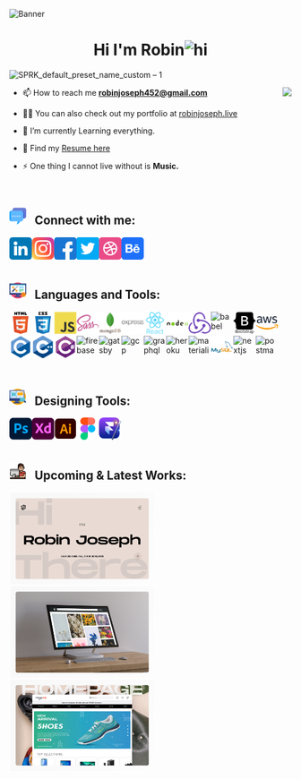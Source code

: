 ![Banner](https://user-images.githubusercontent.com/48469274/116090470-8bd7b280-a6c1-11eb-845a-0230c54397eb.png)

<h1 align="center">Hi I'm Robin<img src="https://user-images.githubusercontent.com/1303154/88677602-1635ba80-d120-11ea-84d8-d263ba5fc3c0.gif" width="28" alt="hi"></h1>

![SPRK_default_preset_name_custom – 1](https://res.cloudinary.com/robinjoseph/image/upload/v1640533956/Web_1920_1_ijevwy.png)

<img src="https://github.com/rj-robinjoseph/rj-robinjoseph/blob/main/GIF-210427_104427.gif" align="right" height="300px" />


- 📫 How to reach me **robinjoseph452@gmail.com**

- 👨‍💻 You can also check out my portfolio at [robinjoseph.live](https://www.robinjoseph.live/)

- 🔭 I’m currently Learning everything.

- 📝 Find my [Resume here](https://github.com/rj-robinjoseph/rj-robinjoseph/blob/main/Resume-Robin%20Joseph.pdf)

- ⚡ One thing I cannot live without is **Music.**

<br/>

<h2><img src="https://github.com/rj-robinjoseph/rj-robinjoseph/blob/main/icons/connect.png" width="30px"/>&nbsp &nbspConnect with me:</h2>
<p align="left">
 <a href="https://www.linkedin.com/in/rj-robinjoseph/" target="blank"><img align="left" src="https://github.com/rj-robinjoseph/rj-robinjoseph/blob/main/icons/linkedin.png" alt=""  width="40" /></a>
 <a href="https://www.instagram.com/rj_robinjoseph/" target="blank"><img align="left" src="https://github.com/rj-robinjoseph/rj-robinjoseph/blob/main/icons/instagram.png" alt=""  width="40" /></a>
<a href="https://www.facebook.com/robinjosephrj452/" target="blank"><img align="left" src="https://github.com/rj-robinjoseph/rj-robinjoseph/blob/main/icons/facebook.png" alt=""  width="40" /></a>
<a href="https://twitter.com/robinjoseph452" target="blank"><img align="left" src="https://github.com/rj-robinjoseph/rj-robinjoseph/blob/main/icons/twitter.png" alt="" width="40" /></a>
<a href="https://dribbble.com/rj_robinjoseph" target="blank"><img align="left" src="https://github.com/rj-robinjoseph/rj-robinjoseph/blob/main/icons/dribbble.png" alt=""  width="40" /></a>
 <a href="https://www.behance.net/robinjoseph2" target="blank"><img align="left" src="https://github.com/rj-robinjoseph/rj-robinjoseph/blob/main/icons/behance.png" alt=""  width="40" /></a>
</p>

<br/>
<br/>
<br/>

<h2><img src="https://github.com/rj-robinjoseph/rj-robinjoseph/blob/main/icons/tools.png" width="30px"/>&nbsp &nbspLanguages and Tools:</h2>

<a href="https://www.w3.org/html/" target="_blank" rel="noreferrer"> <img src="https://raw.githubusercontent.com/devicons/devicon/master/icons/html5/html5-original-wordmark.svg" alt="html5" width="40" height="40" align="left"/> </a>
<a href="https://www.w3schools.com/css/" target="_blank" rel="noreferrer"> <img src="https://raw.githubusercontent.com/devicons/devicon/master/icons/css3/css3-original-wordmark.svg" alt="css3" width="40" height="40" align="left"/> </a>
<a href="https://developer.mozilla.org/en-US/docs/Web/JavaScript" target="_blank" rel="noreferrer"> <img src="https://raw.githubusercontent.com/devicons/devicon/master/icons/javascript/javascript-original.svg" alt="javascript" width="40" height="40" align="left"/> </a>
<a href="https://sass-lang.com" target="_blank" rel="noreferrer"> <img src="https://raw.githubusercontent.com/devicons/devicon/master/icons/sass/sass-original.svg" alt="sass" width="40" height="40" align="left"/> </a>
<a href="https://www.mongodb.com/" target="_blank" rel="noreferrer"> <img src="https://raw.githubusercontent.com/devicons/devicon/master/icons/mongodb/mongodb-original-wordmark.svg" alt="mongodb" width="40" height="40" align="left"/> </a>
<a href="https://expressjs.com" target="_blank" rel="noreferrer"> <img src="https://raw.githubusercontent.com/devicons/devicon/master/icons/express/express-original-wordmark.svg" alt="express" width="40" height="40" align="left"/> </a>
<a href="https://reactjs.org/" target="_blank" rel="noreferrer"> <img src="https://raw.githubusercontent.com/devicons/devicon/master/icons/react/react-original-wordmark.svg" alt="react" width="40" height="40" align="left"/> </a>
<a href="https://nodejs.org" target="_blank" rel="noreferrer"> <img src="https://raw.githubusercontent.com/devicons/devicon/master/icons/nodejs/nodejs-original-wordmark.svg" alt="nodejs" width="40" height="40" align="left"/> </a>
<a href="https://redux.js.org" target="_blank" rel="noreferrer"> <img src="https://raw.githubusercontent.com/devicons/devicon/master/icons/redux/redux-original.svg" alt="redux" width="40" height="40" align="left"/> </a>
<a href="https://aws.amazon.com" target="_blank" rel="noreferrer"> <img src="https://raw.githubusercontent.com/devicons/devicon/master/icons/amazonwebservices/amazonwebservices-original-wordmark.svg" alt="aws" width="40" height="40"/> </a>
<a href="https://babeljs.io/" target="_blank" rel="noreferrer"> <img src="https://www.vectorlogo.zone/logos/babeljs/babeljs-icon.svg" alt="babel" width="40" height="40" align="left"/> </a>
<a href="https://getbootstrap.com" target="_blank" rel="noreferrer"> <img src="https://raw.githubusercontent.com/devicons/devicon/master/icons/bootstrap/bootstrap-plain-wordmark.svg" alt="bootstrap" width="40" height="40" align="left"/> </a>
<a href="https://www.cprogramming.com/" target="_blank" rel="noreferrer"> <img src="https://raw.githubusercontent.com/devicons/devicon/master/icons/c/c-original.svg" alt="c" width="40" height="40" align="left"/> </a>
<a href="https://www.w3schools.com/cpp/" target="_blank" rel="noreferrer"> <img src="https://raw.githubusercontent.com/devicons/devicon/master/icons/cplusplus/cplusplus-original.svg" alt="cplusplus" width="40" height="40" align="left"/> </a>
<a href="https://www.w3schools.com/cs/" target="_blank" rel="noreferrer"> <img src="https://raw.githubusercontent.com/devicons/devicon/master/icons/csharp/csharp-original.svg" alt="csharp" width="40" height="40" align="left"/> </a>
<a href="https://firebase.google.com/" target="_blank" rel="noreferrer"> <img src="https://www.vectorlogo.zone/logos/firebase/firebase-icon.svg" alt="firebase" width="40" height="40" align="left"/> </a>
<a href="https://www.gatsbyjs.com/" target="_blank" rel="noreferrer"> <img src="https://www.vectorlogo.zone/logos/gatsbyjs/gatsbyjs-icon.svg" alt="gatsby" width="40" height="40" align="left"/> </a>
<a href="https://cloud.google.com" target="_blank" rel="noreferrer"> <img src="https://www.vectorlogo.zone/logos/google_cloud/google_cloud-icon.svg" alt="gcp" width="40" height="40" align="left"/> </a>
<a href="https://graphql.org" target="_blank" rel="noreferrer"> <img src="https://www.vectorlogo.zone/logos/graphql/graphql-icon.svg" alt="graphql" width="40" height="40" align="left"/> </a>
<a href="https://heroku.com" target="_blank" rel="noreferrer"> <img src="https://www.vectorlogo.zone/logos/heroku/heroku-icon.svg" alt="heroku" width="40" height="40" align="left"/> </a>
<a href="https://materializecss.com/" target="_blank" rel="noreferrer"> <img src="https://raw.githubusercontent.com/prplx/svg-logos/5585531d45d294869c4eaab4d7cf2e9c167710a9/svg/materialize.svg" alt="materialize" width="40" height="40" align="left"/> </a>
<a href="https://www.mysql.com/" target="_blank" rel="noreferrer"> <img src="https://raw.githubusercontent.com/devicons/devicon/master/icons/mysql/mysql-original-wordmark.svg" alt="mysql" width="40" height="40" align="left"/> </a>
<a href="https://nextjs.org/" target="_blank" rel="noreferrer"> <img src="https://cdn.worldvectorlogo.com/logos/nextjs-2.svg" alt="nextjs" width="40" height="40" align="left"/> </a>
<a href="https://postman.com" target="_blank" rel="noreferrer"> <img src="https://www.vectorlogo.zone/logos/getpostman/getpostman-icon.svg" alt="postman" width="40" height="40" align="left"/> </a>

<br/>
<br/>
<br/>

<h2><img src="https://github.com/rj-robinjoseph/rj-robinjoseph/blob/main/icons/design.png" width="30px"/>&nbsp &nbspDesigning Tools:</h2>
<img align="left" alt="PS" width="40px" src="https://github.com/rj-robinjoseph/rj-robinjoseph/blob/main/icons/photoshop.png" />
<img align="left" alt="XD" width="40px" src="https://github.com/rj-robinjoseph/rj-robinjoseph/blob/main/icons/xd.png" />
<img align="left" alt="AI" width="40px" src="https://github.com/rj-robinjoseph/rj-robinjoseph/blob/main/icons/illustrator.png" />
<img align="left" alt="FIGMA" width="40px" src="https://github.com/rj-robinjoseph/rj-robinjoseph/blob/main/icons/figma.png" />
<img align="left" alt="FRAMER" width="40px" src="https://github.com/rj-robinjoseph/rj-robinjoseph/blob/main/icons/framer.png" />

<br/>
<br/>
<br/>

<h2><img src="https://github.com/rj-robinjoseph/rj-robinjoseph/blob/main/icons/computer.png" width="30px"/>&nbsp &nbspUpcoming & Latest Works:</h2>
<a href="" target="_blank" rel="noreferrer"> <img src="https://github.com/rj-robinjoseph/rj-robinjoseph/blob/main/Portfolio.png" alt="latest" width="260" align="left"/> </a>
<a href="https://github.com/rj-robinjoseph/PixaBay" target="_blank" rel="noreferrer"> <img src="https://github.com/rj-robinjoseph/rj-robinjoseph/blob/main/Pixabay.png" alt="latest" width="260" align="left"/> </a>
<a href="https://github.com/rj-robinjoseph/Shopp.my" target="_blank" rel="noreferrer"> <img src="https://github.com/rj-robinjoseph/rj-robinjoseph/blob/main/Ecommerce-design.png" alt="latest" width="260" align="left"/> </a>
